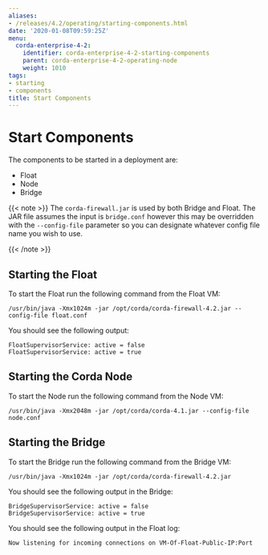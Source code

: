 ```yaml
---
aliases:
- /releases/4.2/operating/starting-components.html
date: '2020-01-08T09:59:25Z'
menu:
  corda-enterprise-4-2:
    identifier: corda-enterprise-4-2-starting-components
    parent: corda-enterprise-4-2-operating-node
    weight: 1010
tags:
- starting
- components
title: Start Components
---
```



# Start Components

The components to be started in a deployment are:


* Float
* Node
* Bridge

{{< note >}}
The `corda-firewall.jar` is used by both Bridge and Float. The JAR file  assumes the input is `bridge.conf` however this may be overridden with the `--config-file` parameter so you can designate whatever config file name you wish to use.

{{< /note >}}

## Starting the Float

To start the Float run the following command from the Float VM:

`/usr/bin/java -Xmx1024m -jar /opt/corda/corda-firewall-4.2.jar --config-file float.conf`

You should see the following output:

```shell
FloatSupervisorService: active = false
FloatSupervisorService: active = true
```



## Starting the Corda Node

To start the Node run the following command from the Node VM:

`/usr/bin/java -Xmx2048m -jar /opt/corda/corda-4.1.jar --config-file node.conf`


## Starting the Bridge

To start the Bridge run the following command from the Bridge VM:

`/usr/bin/java -Xmx1024m -jar /opt/corda/corda-firewall-4.2.jar`

You should see the following output in the Bridge:

```shell
BridgeSupervisorService: active = false
BridgeSupervisorService: active = true
```


You should see the following output in the Float log:

```shell
Now listening for incoming connections on VM-Of-Float-Public-IP:Port
```



